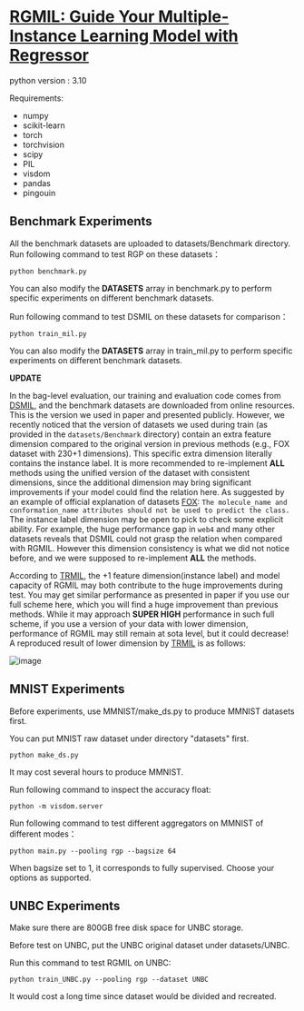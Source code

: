 
# [RGMIL: Guide Your Multiple-Instance Learning Model with Regressor](https://proceedings.neurips.cc/paper_files/paper/2023/hash/6feb9b30798abcfae937760d183605e1-Abstract-Conference.html)

python version : 3.10

Requirements:
- numpy
- scikit-learn
- torch
- torchvision
- scipy
- PIL 
- visdom
- pandas
- pingouin

## Benchmark Experiments

All the benchmark datasets are uploaded to datasets/Benchmark directory.
Run following command to test RGP on these datasets：

```python benchmark.py```

You can also modify the **DATASETS** array in benchmark.py to perform specific experiments on different benchmark datasets.

Run following command to test DSMIL on these datasets for comparison：

```python train_mil.py```

You can also modify the **DATASETS** array in train_mil.py to perform specific experiments on different benchmark datasets.


**UPDATE**

In the bag-level evaluation, our training and evaluation code comes from [DSMIL](https://github.com/binli123/dsmil-wsi), and the benchmark datasets are downloaded from online resources. This is the version we used in paper and presented publicly. However, we recently noticed that the version of datasets we used during train (as provided in the `datasets/Benchmark` directory) contain an extra feature dimension compared to the original version in previous methods (e.g., FOX dataset with 230+1 dimensions).  This specific extra dimension literally contains the instance label. It is more recommended to re-implement **ALL** methods using the unified version of the dataset with consistent dimensions, since the additional dimension may bring significant improvements if your model could find the relation here. As suggested by an example of official explanation of datasets [FOX](https://archive.ics.uci.edu/dataset/74/musk+version+1): `The molecule_name and conformation_name attributes should not be used to predict the class.`  The instance label dimension may be open to pick to check some explicit ability. For example, the huge performance gap in `web4` and many other datasets reveals that DSMIL could not grasp the relation when compared with RGMIL. However this dimension consistency is what we did not notice before, and we were supposed to re-implement **ALL** the methods.


According to [TRMIL](https://arxiv.org/abs/2307.14025), the +1 feature dimension(instance label) and model capacity of RGMIL may both contribute to the huge improvements during test. You may get similar performance as presented in paper if you use our full scheme here, which you will find a huge improvement than previous methods. While it may approach **SUPER HIGH** performance in such full scheme, if you use a version of your data with lower dimension, performance of RGMIL may still remain at sota level, but it could decrease! A reproduced result of lower dimension by [TRMIL](https://arxiv.org/abs/2307.14025) is as follows:

![image](https://github.com/user-attachments/assets/44f6a61b-bd1c-43a5-803e-7549b6360fe8)


 
## MNIST Experiments

Before experiments, use MMNIST/make_ds.py to produce MMNIST datasets first.

You can put MNIST raw dataset under directory "datasets" first.

```python make_ds.py```

It may cost several hours to produce MMNIST.

Run following command to inspect the accuracy float:

```python -m visdom.server```

Run following command to test different aggregators on MMNIST of different modes：

```python main.py --pooling rgp --bagsize 64```

When bagsize set to 1, it corresponds to fully supervised. Choose your options as supported.



## UNBC Experiments
Make sure there are 800GB free disk space for UNBC storage.

Before test on UNBC, put the UNBC original dataset under datasets/UNBC.

Run this command to test RGMIL on UNBC:

```python train_UNBC.py --pooling rgp --dataset UNBC```

It would cost a long time since dataset would be divided and recreated.





